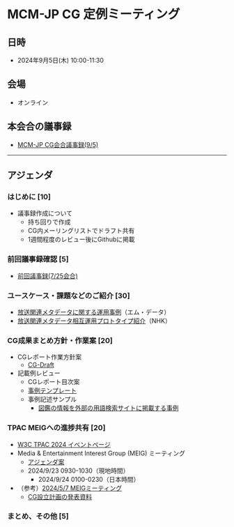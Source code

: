# MCM-JP CG 定例ミーティング

## 日時
- 2024年9月5日(木) 10:00-11:30　

## 会場
- オンライン

## 本会合の議事録
- [MCM-JP CG会合議事録(9/5)](minutes.md)
  
---
## アジェンダ

### はじめに [10]
- 議事録作成について
  - 持ち回りで作成
  - CG内メーリングリストでドラフト共有
  - 1週間程度のレビュー後にGithubに掲載
### 前回議事録確認 [5]
  - [前回議事録(7/25会合)](https://www.w3.org/2024/07/25-mcm-jp-minutes.html)
### ユースケース・課題などのご紹介 [30]
  - [放送関連メタデータに関する運用事例](エム・データ資料_20240905【配布版】.pdf)（エム・データ）
  - [放送関連メタデータ相互運用プロトタイプ紹介](20240905-mcm-jp-cg-prototype-nhk.pdf)（NHK）
### CG成果まとめ方針・作業案 [20]
  - CGレポート作業方針案
    - [CG-Draft](https://w3c-cg.github.io/mcm-jp/reports/cg-report.html)
  - 記載例レビュー
    - CGレポート目次案
    - [事例テンプレート](../../reports/use-case-template.md)
    - 事例記述サンプル
      - [図鑑の情報を外部の用語検索サイトに掲載する事例](../../reports/use-case-sample-図鑑-Webサービス.md)
### TPAC MEIGへの進捗共有 [20]
 - [W3C TPAC 2024 イベントページ](https://www.w3.org/2024/09/TPAC/Overview.html)
 - Media & Entertainment Interest Group (MEIG) ミーティング
   - [アジェンダ案](https://github.com/w3c/media-and-entertainment/issues/109)
   - 2024/9/23 0930-1030（現地時間）
     - 2024/9/24 0100-0230（日本時間）
 - （参考）[2024/5/7 MEIGミーティング](https://www.w3.org/2024/05/07-me-minutes.html)
   - [CG設立計画の発表資料](https://www.w3.org/2011/webtv/wiki/images/1/16/20240507_MEIG_NHK_Endo.pdf)
### まとめ、その他 [5]

